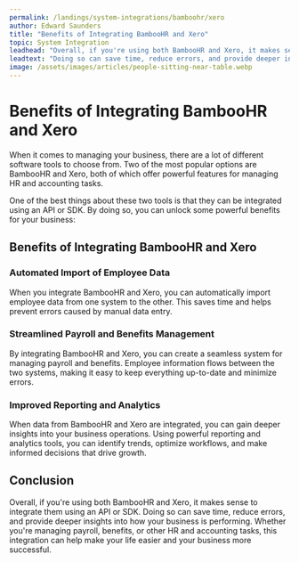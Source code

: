 ```yaml
---
permalink: /landings/system-integrations/bamboohr/xero
author: Edward Saunders
title: "Benefits of Integrating BambooHR and Xero"
topic: System Integration
leadhead: "Overall, if you're using both BambooHR and Xero, it makes sense to integrate them using an API or SDK"
leadtext: "Doing so can save time, reduce errors, and provide deeper insights into how your business is performing. Whether you're managing payroll, benefits, or other HR and accounting tasks, this integration can help make your life easier and your business more successful."
image: /assets/images/articles/people-sitting-near-table.webp
---
```

<div class="arttext">
<h1>Benefits of Integrating BambooHR and Xero</h1>

<p>When it comes to managing your business, there are a lot of different software tools to choose from. Two of the most popular options are BambooHR and Xero, both of which offer powerful features for managing HR and accounting tasks.</p>

<p>One of the best things about these two tools is that they can be integrated using an API or SDK. By doing so, you can unlock some powerful benefits for your business:</p>

<h2>Benefits of Integrating BambooHR and Xero</h2>

<h3>Automated Import of Employee Data</h3>
<p>When you integrate BambooHR and Xero, you can automatically import employee data from one system to the other. This saves time and helps prevent errors caused by manual data entry.</p>

<h3>Streamlined Payroll and Benefits Management</h3>
<p>By integrating BambooHR and Xero, you can create a seamless system for managing payroll and benefits. Employee information flows between the two systems, making it easy to keep everything up-to-date and minimize errors.</p>

<h3>Improved Reporting and Analytics</h3>
<p>When data from BambooHR and Xero are integrated, you can gain deeper insights into your business operations. Using powerful reporting and analytics tools, you can identify trends, optimize workflows, and make informed decisions that drive growth.</p>

<h2>Conclusion</h2>
<p>Overall, if you're using both BambooHR and Xero, it makes sense to integrate them using an API or SDK. Doing so can save time, reduce errors, and provide deeper insights into how your business is performing. Whether you're managing payroll, benefits, or other HR and accounting tasks, this integration can help make your life easier and your business more successful.</p>

</div>